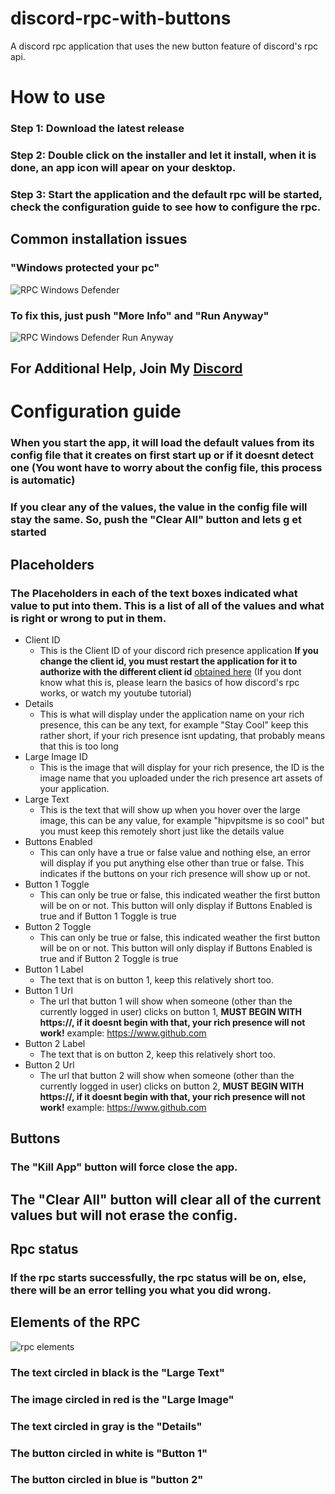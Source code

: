 # discord-rpc-with-buttons
A discord rpc application that uses the new button feature of discord's rpc api.

# How to use

### Step 1: Download the latest release
### Step 2: Double click on the installer and let it install, when it is done, an app icon will apear on your desktop.
### Step 3: Start the application and the default rpc will be started, check the configuration guide to see how to configure the rpc.

## Common installation issues

### "Windows protected your pc"
![RPC Windows Defender](https://hipvpitsme.github.io/discord-rpc-with-buttons/images/protected%20pc.png)
### To fix this, just push "More Info" and "Run Anyway"
![RPC Windows Defender Run Anyway](https://hipvpitsme.github.io/discord-rpc-with-buttons/images/protected%20pc%20run%20anyway.png)

## For Additional Help, Join My [Discord](https://discord.gg/sjQXh8jRtK)

# Configuration guide
### When you start the app, it will load the default values from its config file that it creates on first start up or if it doesnt detect one (You wont have to worry about the config file, this process is automatic)
### If you clear any of the values, the value in the config file will stay the same. So, push the "Clear All" button and lets g et started

## Placeholders 
### The Placeholders in each of the text boxes indicated what value to put into them. This is a list of all of the values and what is right or wrong to put in them.
* Client ID
  * This is the Client ID of your discord rich presence application **If you change the client id, you must restart the application for it to authorize with the different client id** [obtained here](https://discord.com/developers/applications) (If you dont know what this is, please learn    the basics of how discord's rpc works, or watch my youtube tutorial)
* Details
  * This is what will display under the application name on your rich presence, this can be any text, for example "Stay Cool" keep this rather short, if your rich presence isnt updating, that probably means that this is too long
* Large Image ID
  * This is the image that will display for your rich presence, the ID is the image name that you uploaded under the rich presence art assets of your application.
* Large Text
  * This is the text that will show up when you hover over the large image, this can be any value, for example "hipvpitsme is so cool" but you must keep this remotely short just like the details value
* Buttons Enabled
  * This can only have a true or false value and nothing else, an error will display if you put anything else other than true or false. This indicates if the buttons on your rich presence will show up or not.
* Button 1 Toggle
  * This can only be true or false, this indicated weather the first button will be on or not. This button will only display if Buttons Enabled is true and if Button 1 Toggle is true
* Button 2 Toggle
  * This can only be true or false, this indicated weather the first button will be on or not. This button will only display if Buttons Enabled is true and if Button 2 Toggle is true
* Button 1 Label
  * The text that is on button 1, keep this relatively short too. 
* Button 1 Url
  * The url that button 1 will show when someone (other than the currently logged in user) clicks on button 1, **MUST BEGIN WITH https://, if it doesnt begin with that, your rich presence will not work!** example: https://www.github.com
* Button 2 Label
  * The text that is on button 2, keep this relatively short too. 
* Button 2 Url
  * The url that button 2 will show when someone (other than the currently logged in user) clicks on button 2, **MUST BEGIN WITH https://, if it doesnt begin with that, your rich presence will not work!** example: https://www.github.com
  
## Buttons
### The "Kill App" button will force close the app.
## The "Clear All" button will clear all of the current values but will not erase the config.

## Rpc status
### If the rpc starts successfully, the rpc status will be on, else, there will be an error telling you what you did wrong.

## Elements of the RPC
![rpc elements](https://hipvpitsme.github.io/discord-rpc-with-buttons/images/rpc%20example.png)
### The text circled in black is the "Large Text"
### The image circled in red is the "Large Image"
### The text circled in gray is the "Details"
### The button circled in white is "Button 1"
### The button circled in blue is "button 2"
